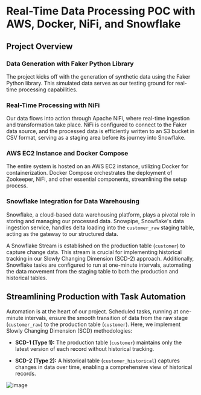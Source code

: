 # Real-Time Data Processing POC with AWS, Docker, NiFi, and Snowflake

## Project Overview

### Data Generation with Faker Python Library

The project kicks off with the generation of synthetic data using the Faker Python library. This simulated data serves as our testing ground for real-time processing capabilities.

### Real-Time Processing with NiFi

Our data flows into action through Apache NiFi, where real-time ingestion and transformation take place. NiFi is configured to connect to the Faker data source, and the processed data is efficiently written to an S3 bucket in CSV format, serving as a staging area before its journey into Snowflake.

### AWS EC2 Instance and Docker Compose

The entire system is hosted on an AWS EC2 instance, utilizing Docker for containerization. Docker Compose orchestrates the deployment of Zookeeper, NiFi, and other essential components, streamlining the setup process.

### Snowflake Integration for Data Warehousing

Snowflake, a cloud-based data warehousing platform, plays a pivotal role in storing and managing our processed data. Snowpipe, Snowflake's data ingestion service, handles delta loading into the `customer_raw` staging table, acting as the gateway to our structured data.

A Snowflake Stream is established on the production table (`customer`) to capture change data. This stream is crucial for implementing historical tracking in our Slowly Changing Dimension (SCD-2) approach. Additionally, Snowflake tasks are configured to run at one-minute intervals, automating the data movement from the staging table to both the production and historical tables.

## Streamlining Production with Task Automation

Automation is at the heart of our project. Scheduled tasks, running at one-minute intervals, ensure the smooth transition of data from the raw stage (`customer_raw`) to the production table (`customer`). Here, we implement Slowly Changing Dimension (SCD) methodologies:

- **SCD-1 (Type 1):** The production table (`customer`) maintains only the latest version of each record without historical tracking.

- **SCD-2 (Type 2):** A historical table (`customer_historical`) captures changes in data over time, enabling a comprehensive view of historical records.




![image](https://github.com/Data-with-Aadil/Realtime-data-scd-aws-project/assets/131682034/1e72e816-75d7-44d2-9615-c261fa75b5d9)

